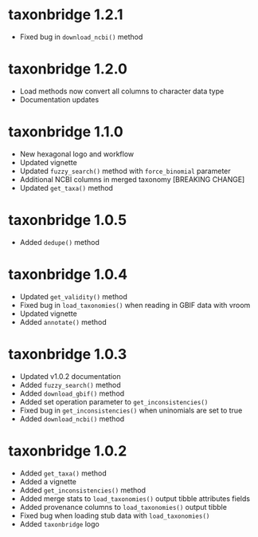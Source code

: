 # taxonbridge 1.2.1

* Fixed bug in `download_ncbi()` method

# taxonbridge 1.2.0

* Load methods now convert all columns to character data type
* Documentation updates

# taxonbridge 1.1.0

* New hexagonal logo and workflow
* Updated vignette
* Updated `fuzzy_search()` method with `force_binomial` parameter
* Additional NCBI columns in merged taxonomy [BREAKING CHANGE]
* Updated `get_taxa()` method

# taxonbridge 1.0.5

* Added `dedupe()` method

# taxonbridge 1.0.4

* Updated `get_validity()` method
* Fixed bug in `load_taxonomies()` when reading in GBIF data with vroom
* Updated vignette
* Added `annotate()` method

# taxonbridge 1.0.3

* Updated v1.0.2 documentation
* Added `fuzzy_search()` method
* Added `download_gbif()` method
* Added set operation parameter to `get_inconsistencies()`
* Fixed bug in `get_inconsistencies()` when uninomials are set to true
* Added `download_ncbi()` method

# taxonbridge 1.0.2

* Added `get_taxa()` method
* Added a vignette
* Added `get_inconsistencies()` method
* Added merge stats to `load_taxonomies()` output tibble attributes fields
* Added provenance columns to `load_taxonomies()` output tibble
* Fixed bug when loading stub data with `load_taxonomies()`
* Added `taxonbridge` logo
